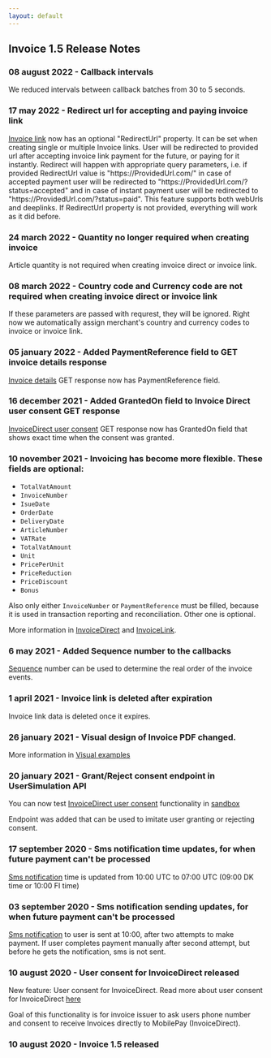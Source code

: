 ```yaml
---
layout: default
---
```


## Invoice 1.5 Release Notes

### <a name="response_code"></a> 08 august 2022 - Callback intervals

We reduced intervals between callback batches from 30 to 5 seconds.

### <a name="response_code"></a> 17 may 2022 - Redirect url for accepting and paying invoice link

[Invoice link](https://mobilepaydev.github.io/MobilePay-Invoice/api_reference#link) now has an optional "RedirectUrl" property. It can be set when creating single or multiple Invoice links. User will be redirected to provided url after accepting invoice link payment for the future, or paying for it instantly. Redirect will happen with appropriate query parameters, i.e. if provided RedirectUrl value is "https<span>://ProvidedUrl.com/</span>" in case of accepted payment user will be redirected to "https<span>://ProvidedUrl.com/?status=accepted</span>" and in case of instant payment user will be redirected to "https<span>://ProvidedUrl.com/?status=paid</span>". This feature supports both webUrls and deeplinks. If RedirectUrl property is not provided, everything will work as it did before.

### <a name="response_code"></a> 24 march 2022 - Quantity no longer required when creating invoice

Article quantity is not required when creating invoice direct or invoice link.

### <a name="response_code"></a> 08 march 2022 - Country code and Currency code are not required when creating invoice direct or invoice link

If these parameters are passed with requrest, they will be ignored. Right now we automatically assign merchant's country and currency codes to invoice or invoice link.

### <a name="response_code"></a> 05 january 2022 - Added PaymentReference field to GET invoice details response

[Invoice details](https://mobilepaydev.github.io/MobilePay-Invoice/api_reference#get-details) GET response now has PaymentReference field.

### <a name="response_code"></a> 16 december 2021 - Added GrantedOn field to Invoice Direct user consent GET response

[InvoiceDirect user consent](https://mobilepaydev.github.io/MobilePay-Invoice/api_reference#direct-invoice-consent) GET response now has GrantedOn field that shows exact time when the consent was granted.

### <a name="response_code"></a> 10 november 2021 - Invoicing has become more flexible. These fields are optional:

<ul>
<li><code>TotalVatAmount</code></li>
<li><code>InvoiceNumber</code></li>
<li><code>IsueDate</code></li>
<li><code>OrderDate</code></li>
<li><code>DeliveryDate</code></li>
<li><code>ArticleNumber</code></li>
<li><code>VATRate</code></li>
<li><code>TotalVatAmount</code></li>
<li><code>Unit</code></li>
<li><code>PricePerUnit</code></li>
<li><code>PriceReduction</code></li>
<li><code>PriceDiscount</code></li>
<li><code>Bonus</code></li>
</ul>

Also only either <code>InvoiceNumber</code> or <code>PaymentReference</code> must be filled, because it is used in transaction reporting and reconciliation. Other one is optional.

More information in [InvoiceDirect](https://mobilepaydev.github.io/MobilePay-Invoice/api_reference#direct) and [InvoiceLink](https://mobilepaydev.github.io/MobilePay-Invoice/api_reference#link).

### <a name="response_code"></a> 6 may 2021 - Added Sequence number to the callbacks

[Sequence](callbacks#sequence_note) number can be used to determine the real order of the invoice events.

### <a name="response_code"></a> 1 april 2021 - Invoice link is deleted after expiration

Invoice link data is deleted once it expires.

### <a name="response_code"></a> 26 january 2021 - Visual design of Invoice PDF changed.

More information in [Visual examples](https://mobilepaydev.github.io/MobilePay-Invoice/visual_examples)

### <a name="response_code"></a> 20 january 2021 - Grant/Reject consent endpoint in UserSimulation API

You can now test [InvoiceDirect user consent](https://mobilepaydev.github.io/MobilePay-Invoice/api_reference#direct-invoice-consent) functionality in [sandbox](https://sandbox-developer.mobilepay.dk/)

Endpoint was added that can be used to imitate user granting or rejecting consent.

### <a name="response_code"></a> 17 september 2020 - Sms notification time updates, for when future payment can't be processed

[Sms notification](https://mobilepaydev.github.io/MobilePay-Invoice/api_reference#validations) time is updated from 10:00 UTC to 07:00 UTC (09:00 DK time or 10:00 FI time)

### <a name="response_code"></a> 03 september 2020 - Sms notification sending updates, for when future payment can't be processed

[Sms notification](https://mobilepaydev.github.io/MobilePay-Invoice/api_reference#validations) to user is sent at 10:00, after two attempts to make payment. If user completes payment manually after second attempt, but before he gets the notification, sms is not sent.

### <a name="response_code"></a> 10 august 2020 - User consent for InvoiceDirect released

New feature: User consent for InvoiceDirect. Read more about user consent for InvoiceDirect [here](https://mobilepaydev.github.io/MobilePay-Invoice/api_reference#direct-invoice-consent)

Goal of this functionality is for invoice issuer to ask users phone number and consent to receive Invoices directly to MobilePay (InvoiceDirect).

### <a name="response_code"></a> 10 august 2020 - Invoice 1.5 released
